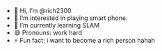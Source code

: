 - 👋 Hi, I’m @rich2300
- 👀 I’m interested in playing smart phone.
- 🌱 I’m currently learning SLAM
- 😄 Pronouns: work hard
- ⚡ Fun fact: i want to become a rich person hahah

<!---
rich2300/rich2300 is a ✨ special ✨ repository because its `README.md` (this file) appears on your GitHub profile.
You can click the Preview link to take a look at your changes.
--->

